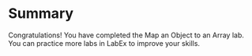 # Summary

Congratulations! You have completed the Map an Object to an Array lab. You can practice more labs in LabEx to improve your skills.
